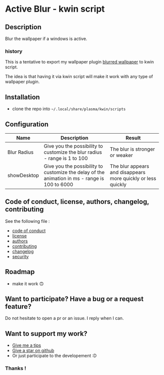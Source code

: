 # Active Blur - kwin script

## Description

Blur the wallpaper if a windows is active.

### history

This is a tentative to export my wallpaper plugin [blurred wallpaper](https://github.com/bouteillerAlan/blurredwallpaper) to kwin script.

The idea is that having it via kwin script will make it work with any type of wallpaper plugin.

## Installation

- clone the repo into `~/.local/share/plasma/kwin/scripts`

## Configuration

| Name | Description                                                                              | Result |
|--|------------------------------------------------------------------------------------------|--|
| Blur Radius | Give you the possibility to customize the blur radius - range is 1 to 100                | The blur is stronger or weaker |
| showDesktop | Give you the possibility to customize the delay of the animation in ms - range is 100 to 6000 | The blur appears and disappears more quickly or less quickly |

## Code of conduct, license, authors, changelog, contributing

See the following file :
- [code of conduct](CODE_OF_CONDUCT.md)
- [license](LICENSE)
- [authors](AUTHORS)
- [contributing](CONTRIBUTING.md)
- [changelog](CHANGELOG)
- [security](SECURITY.md)

## Roadmap

- make it work 🙃

## Want to participate? Have a bug or a request feature?

Do not hesitate to open a pr or an issue. I reply when I can.

## Want to support my work?

- [Give me a tips](https://ko-fi.com/a2n00)
- [Give a star on github](https://github.com/bouteillerAlan/activeblur)
- Or just participate to the developement :D

### Thanks !
